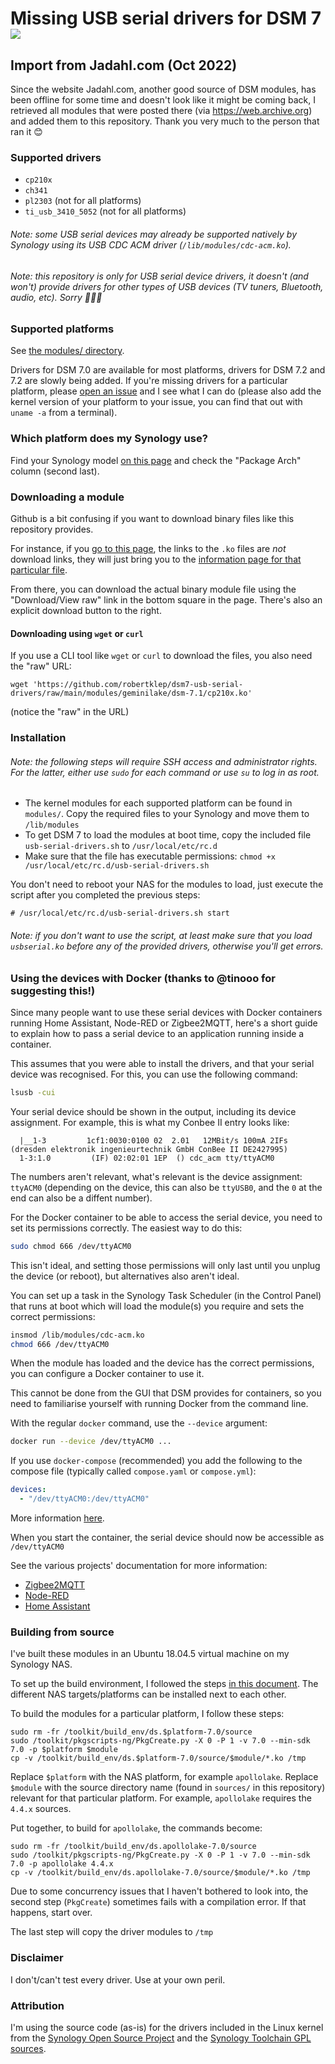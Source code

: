 # Missing USB serial drivers for DSM 7 <a href="https://www.paypal.com/donate?hosted_button_id=E7DEFXHFSK8Y6"><img style="vertical-align:middle" src="https://www.paypalobjects.com/en_GB/i/btn/btn_donate_SM.gif"></a>

## Import from Jadahl.com (Oct 2022)

Since the website Jadahl.com, another good source of DSM modules, has been offline for some time and doesn't look like it might be coming back, I retrieved all modules that were posted there (via https://web.archive.org) and added them to this repository. Thank you very much to the person that ran it 😊

### Supported drivers

* `cp210x`
* `ch341`
* `pl2303` (not for all platforms)
* `ti_usb_3410_5052` (not for all platforms)

###### Note: some USB serial devices may already be supported natively by Synology using its USB CDC ACM driver (`/lib/modules/cdc-acm.ko`).
###### Note: this repository is only for USB serial device drivers, it doesn't (and won't) provide drivers for other types of USB devices (TV tuners, Bluetooth, audio, etc). Sorry 🤷🏼‍♂️

### Supported platforms

See [the modules/ directory](https://github.com/robertklep/dsm7-usb-serial-drivers/tree/main/modules).

Drivers for DSM 7.0 are available for most platforms, drivers for DSM 7.2 and 7.2 are slowly being added. If you're missing drivers for a particular platform, please [open an issue](https://github.com/robertklep/dsm7-usb-serial-drivers/issues) and I see what I can do (please also add the kernel version of your platform to your issue, you can find that out with `uname -a` from a terminal).

### Which platform does my Synology use?

Find your Synology model [on this page](https://kb.synology.com/en-uk/DSM/tutorial/What_kind_of_CPU_does_my_NAS_have) and check the "Package Arch" column (second last).

### Downloading a module

Github is a bit confusing if you want to download binary files like this repository provides.

For instance, if you [go to this page](https://github.com/robertklep/dsm7-usb-serial-drivers/tree/main/modules/geminilake/dsm-7.1), the links to the `.ko` files are _not_ download links, they will just bring you to the [information page for that particular file](https://github.com/robertklep/dsm7-usb-serial-drivers/blob/main/modules/geminilake/dsm-7.1/cp210x.ko).

From there, you can download the actual binary module file using the "Download/View raw" link in the bottom square in the page. There's also an explicit download button to the right.

#### Downloading using `wget` or `curl`

If you use a CLI tool like `wget` or `curl` to download the files, you also need the "raw" URL:
```
wget 'https://github.com/robertklep/dsm7-usb-serial-drivers/raw/main/modules/geminilake/dsm-7.1/cp210x.ko'
```
(notice the "raw" in the URL)

### Installation

###### Note: the following steps will require SSH access and administrator rights. For the latter, either use `sudo` for each command or use `su` to log in as root.

* The kernel modules for each supported platform can be found in `modules/`. Copy the required files to your Synology and move them to `/lib/modules`
* To get DSM 7 to load the modules at boot time, copy the included file `usb-serial-drivers.sh` to `/usr/local/etc/rc.d`
* Make sure that the file has executable permissions:
  `chmod +x /usr/local/etc/rc.d/usb-serial-drivers.sh`

You don't need to reboot your NAS for the modules to load, just execute the script after you completed the previous steps:
```
# /usr/local/etc/rc.d/usb-serial-drivers.sh start
```

###### Note: if you don't want to use the script, at least make sure that you load `usbserial.ko` before any of the provided drivers, otherwise you'll get errors.

### Using the devices with Docker (thanks to @tinooo for suggesting this!)

Since many people want to use these serial devices with Docker containers running Home Assistant, Node-RED or Zigbee2MQTT, here's a short guide to explain how to pass a serial device to an application running inside a container.

This assumes that you were able to install the drivers, and that your serial device was recognised. For this, you can use the following command:
```sh
lsusb -cui
```

Your serial device should be shown in the output, including its device assignment. For example, this is what my Conbee II entry looks like:
```
  |__1-3         1cf1:0030:0100 02  2.01   12MBit/s 100mA 2IFs (dresden elektronik ingenieurtechnik GmbH ConBee II DE2427995)
  1-3:1.0         (IF) 02:02:01 1EP  () cdc_acm tty/ttyACM0
```

The numbers aren't relevant, what's relevant is the device assignment: `ttyACM0` (depending on the device, this can also be `ttyUSB0`, and the `0` at the end can also be a diffent number).

For the Docker container to be able to access the serial device, you need to set its permissions correctly. The easiest way to do this:
```sh
sudo chmod 666 /dev/ttyACM0
```

This isn't ideal, and setting those permissions will only last until you unplug the device (or reboot), but alternatives also aren't ideal.

You can set up a task in the Synology Task Scheduler (in the Control Panel) that runs at boot which will load the module(s) you require and sets the correct permissions:
```sh
insmod /lib/modules/cdc-acm.ko
chmod 666 /dev/ttyACM0
```

When the module has loaded and the device has the correct permissions, you can configure a Docker container to use it.

This cannot be done from the GUI that DSM provides for containers, so you need to familiarise yourself with running Docker from the command line.

With the regular `docker` command, use the `--device` argument:
```sh
docker run --device /dev/ttyACM0 ...
```

If you use `docker-compose` (recommended) you add the following to the compose file (typically called `compose.yaml` or `compose.yml`):
```yaml
devices:
  - "/dev/ttyACM0:/dev/ttyACM0" 
```
More information [here](https://docs.docker.com/compose/compose-file/compose-file-v3/#devices).

When you start the container, the serial device should now be accessible as `/dev/ttyACM0`

See the various projects' documentation for more information:
* [Zigbee2MQTT](https://www.zigbee2mqtt.io/guide/installation/02_docker.html#docker-compose)
* [Node-RED](https://nodered.org/docs/getting-started/docker#accessing-host-devices)
* [Home Assistant](https://www.home-assistant.io/installation/linux#exposing-devices)

### Building from source

I've built these modules in an Ubuntu 18.04.5 virtual machine on my Synology NAS.

To set up the build environment, I followed the steps [in this document](https://help.synology.com/developer-guide/getting_started/prepare_environment.html). The different NAS targets/platforms can be installed next to each other.

To build the modules for a particular platform, I follow these steps:
```
sudo rm -fr /toolkit/build_env/ds.$platform-7.0/source
sudo /toolkit/pkgscripts-ng/PkgCreate.py -X 0 -P 1 -v 7.0 --min-sdk 7.0 -p $platform $module
cp -v /toolkit/build_env/ds.$platform-7.0/source/$module/*.ko /tmp
```

Replace `$platform` with the NAS platform, for example `apollolake`.
Replace `$module` with the source directory name (found in `sources/` in this repository) relevant for that particular platform. For example, `apollolake` requires the `4.4.x` sources.

Put together, to build for `apollolake`, the commands become:
```
sudo rm -fr /toolkit/build_env/ds.apollolake-7.0/source
sudo /toolkit/pkgscripts-ng/PkgCreate.py -X 0 -P 1 -v 7.0 --min-sdk 7.0 -p apollolake 4.4.x
cp -v /toolkit/build_env/ds.apollolake-7.0/source/$module/*.ko /tmp
```

Due to some concurrency issues that I haven't bothered to look into, the second step (`PkgCreate`) sometimes fails with a compilation error. If that happens, start over.

The last step will copy the driver modules to `/tmp`

### Disclaimer

I don't/can't test every driver. Use at your own peril.

### Attribution

I'm using the source code (as-is) for the drivers included in the Linux kernel from the [Synology Open Source Project](https://sourceforge.net/projects/dsgpl/) and the [Synology Toolchain GPL sources](https://archive.synology.com/download/ToolChain/Synology%20NAS%20GPL%20Source/).
